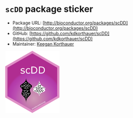 # `scDD` package sticker

* Package URL: [http://bioconductor.org/packages/scDD](http://bioconductor.org/packages/scDD)
* GitHub: [https://github.com/kdkorthauer/scDD](https://github.com/kdkorthauer/scDD)
* Maintainer: [Keegan Korthauer](https://github.com/kdkorthauer)

<p>
<img src="./scDD.png" height="200">
</p>
